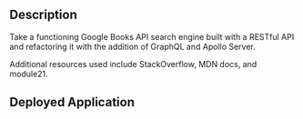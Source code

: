 ## Description

Take a functioning Google Books API search engine built with a RESTful API and refactoring it with the addition of GraphQL and Apollo Server. 

Additional resources used include StackOverflow, MDN docs, and module21. 

## Deployed Application

